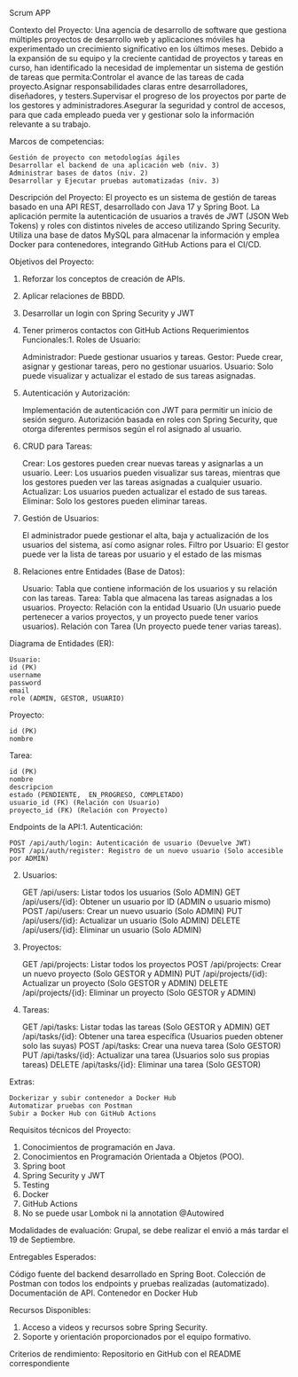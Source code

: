 Scrum APP

Contexto del Proyecto:
Una agencia de desarrollo de software que gestiona múltiples proyectos de desarrollo web y aplicaciones móviles ha experimentado un crecimiento significativo en los últimos meses. Debido a la expansión de su equipo y la creciente cantidad de proyectos y tareas en curso, han identificado la necesidad de implementar un sistema de gestión de tareas que permita:Controlar el avance de las tareas de cada proyecto.Asignar responsabilidades claras entre desarrolladores, diseñadores, y testers.Supervisar el progreso de los proyectos por parte de los gestores y administradores.Asegurar la seguridad y control de accesos, para que cada empleado pueda ver y gestionar solo la información relevante a su trabajo.

Marcos de competencias:

    Gestión de proyecto con metodologías ágiles
    Desarrollar el backend de una aplicación web (niv. 3)
    Administrar bases de datos (niv. 2)
    Desarrollar y Ejecutar pruebas automatizadas (niv. 3)



Descripción del Proyecto:
El proyecto es un sistema de gestión de tareas basado en una API REST, desarrollado con Java 17 y Spring Boot. La aplicación permite la autenticación de usuarios a través de JWT (JSON Web Tokens) y roles con distintos niveles de acceso utilizando Spring Security. Utiliza una base de datos MySQL para almacenar la información y emplea Docker para contenedores, integrando GitHub Actions para el CI/CD.


Objetivos del Proyecto:
1. Reforzar los conceptos de creación de APIs.
2. Aplicar relaciones de BBDD.
3. Desarrollar un login con Spring Security y JWT
4. Tener primeros contactos con GitHub Actions
Requerimientos Funcionales:1. Roles de Usuario:

    Administrador: Puede gestionar usuarios y tareas.
    Gestor: Puede crear, asignar y gestionar tareas, pero no gestionar usuarios.
    Usuario: Solo puede visualizar y actualizar el estado de sus tareas asignadas.

2. Autenticación y Autorización:

    Implementación de autenticación con JWT para permitir un inicio de sesión seguro.
    Autorización basada en roles con Spring Security, que otorga diferentes permisos según el rol asignado al usuario.

3. CRUD para Tareas:

    Crear: Los gestores pueden crear nuevas tareas y asignarlas a un usuario.
    Leer: Los usuarios pueden visualizar sus tareas, mientras que los gestores pueden ver las tareas asignadas a cualquier usuario.
    Actualizar: Los usuarios pueden actualizar el estado de sus tareas.
    Eliminar: Solo los gestores pueden eliminar tareas.

4. Gestión de Usuarios:

    El administrador puede gestionar el alta, baja y actualización de los usuarios del sistema, así como asignar roles.
    Filtro por Usuario: El gestor puede ver la lista de tareas por usuario y el estado de las mismas

5. Relaciones entre Entidades (Base de Datos):

    Usuario: Tabla que contiene información de los usuarios y su relación con las tareas.
    Tarea: Tabla que almacena las tareas asignadas a los usuarios.
    Proyecto: Relación con la entidad Usuario (Un usuario puede pertenecer a varios proyectos, y un proyecto puede tener varios usuarios). Relación con Tarea (Un proyecto puede tener varias tareas).

Diagrama de Entidades (ER):

    Usuario:
    id (PK)
    username
    password
    email
    role (ADMIN, GESTOR, USUARIO)

Proyecto:

    id (PK)
    nombre

Tarea:

    id (PK)
    nombre
    descripcion
    estado (PENDIENTE,  EN_PROGRESO, COMPLETADO)
    usuario_id (FK) (Relación con Usuario)
    proyecto_id (FK) (Relación con Proyecto)

Endpoints de la API:1. Autenticación:

    POST /api/auth/login: Autenticación de usuario (Devuelve JWT)
    POST /api/auth/register: Registro de un nuevo usuario (Solo accesible por ADMIN)

2. Usuarios:

    GET /api/users: Listar todos los usuarios (Solo ADMIN)
    GET /api/users/{id}: Obtener un usuario por ID (ADMIN o usuario mismo)
    POST /api/users: Crear un nuevo usuario (Solo ADMIN)
    PUT /api/users/{id}: Actualizar un usuario (Solo ADMIN)
    DELETE /api/users/{id}: Eliminar un usuario (Solo ADMIN)

3. Proyectos:

    GET /api/projects: Listar todos los proyectos
    POST /api/projects: Crear un nuevo proyecto (Solo GESTOR y ADMIN)
    PUT /api/projects/{id}: Actualizar un proyecto (Solo GESTOR y ADMIN)
    DELETE /api/projects/{id}: Eliminar un proyecto (Solo GESTOR y ADMIN)

4. Tareas:

    GET /api/tasks: Listar todas las tareas (Solo GESTOR y ADMIN)
    GET /api/tasks/{id}: Obtener una tarea específica (Usuarios pueden obtener solo las suyas)
    POST /api/tasks: Crear una nueva tarea (Solo GESTOR)
    PUT /api/tasks/{id}: Actualizar una tarea (Usuarios solo sus propias tareas)
    DELETE /api/tasks/{id}: Eliminar una tarea (Solo GESTOR)




Extras:

    Dockerizar y subir contenedor a Docker Hub
    Automatizar pruebas con Postman
    Subir a Docker Hub con GitHub Actions

 
Requisitos técnicos del Proyecto:
1. Conocimientos de programación en Java.
2. Conocimientos en Programación Orientada a Objetos (POO).
3. Spring boot
4. Spring Security y JWT
5. Testing
6. Docker
7. GitHub Actions
8. No se puede usar Lombok ni la annotation @Autowired


Modalidades de evaluación:
Grupal, se debe realizar el envió a más tardar el 19 de Septiembre. 

Entregables Esperados:

Código fuente del backend desarrollado en Spring Boot.
Colección de Postman con todos los endpoints y pruebas realizadas (automatizado).
Documentación de API.
Contenedor en Docker Hub 

Recursos Disponibles:
1. Acceso a videos y recursos sobre Spring Security.
2. Soporte y orientación proporcionados por el equipo formativo.


Criterios de rendimiento:
Repositorio en GitHub con el README correspondiente
